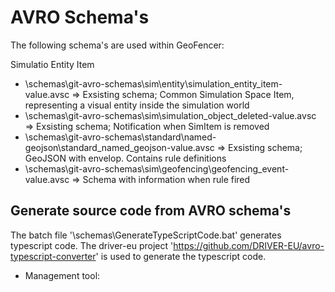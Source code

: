 # AVRO Schema's

The following schema's are used within GeoFencer:

Simulatio Entity Item
* \schemas\git-avro-schemas\sim\entity\simulation_entity_item-value.avsc => Exsisting schema; Common Simulation Space Item, representing a visual entity inside the simulation world
* \schemas\git-avro-schemas\sim\simulation_object_deleted-value.avsc => Exsisting schema; Notification when SimItem is removed
* \schemas\git-avro-schemas\standard\named-geojson\standard_named_geojson-value.avsc => Exsisting schema; GeoJSON with envelop. Contains rule definitions 
* \schemas\git-avro-schemas\sim\geofencing\geofencing_event-value.avsc => Schema with information when rule fired

## Generate source code from AVRO schema's

The batch file '\schemas\GenerateTypeScriptCode.bat' generates typescript code. The driver-eu project 'https://github.com/DRIVER-EU/avro-typescript-converter' is used to generate the typescript code. 

* Management tool:

  

  